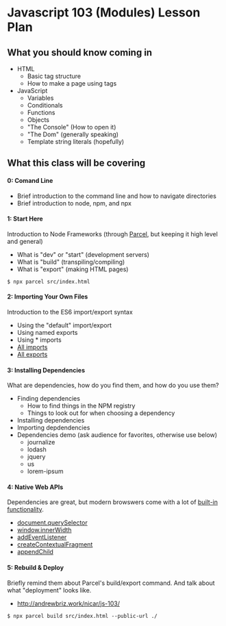 # Javascript 103 (Modules) Lesson Plan

## What you should know coming in
- HTML
  - Basic tag structure
  - How to make a page using tags
- JavaScript
  - Variables
  - Conditionals
  - Functions
  - Objects
  - "The Console" (How to open it)
  - "The Dom" (generally speaking)
  - Template string literals (hopefully)


## What this class will be covering
#### 0: Comand Line
- Brief introduction to the command line and how to navigate directories
- Brief introduction to node, npm, and npx

#### 1: Start Here
Introduction to Node Frameworks (through [Parcel](https://parceljs.org/), but keeping it high level and general)
- What is "dev" or "start" (development servers)
- What is "build" (transpiling/compiling)
- What is "export" (making HTML pages)

```
$ npx parcel src/index.html
```

#### 2: Importing Your Own Files
Introduction to the ES6 import/export syntax
- Using the "default" import/export
- Using named exports
- Using * imports
- [All imports](https://developer.mozilla.org/en-US/docs/Web/JavaScript/Reference/Statements/import)
- [All exports](https://developer.mozilla.org/en-US/docs/web/javascript/reference/statements/export)

#### 3: Installing Dependencies
What are dependencies, how do you find them, and how do you use them?
- Finding dependencies
  - How to find things in the NPM registry
  - Things to look out for when choosing a dependency
- Installing dependencies
- Importing depdendencies
- Dependencies demo (ask audience for favorites, otherwise use below)
  - journalize
  - lodash
  - jquery
  - us
  - lorem-ipsum

#### 4: Native Web APIs
Dependencies are great, but modern browswers come with a lot of [built-in functionality](https://developer.mozilla.org/en-US/docs/Web/API).
  - [document.querySelector](https://developer.mozilla.org/en-US/docs/Web/API/Document/querySelector)
  - [window.innerWidth](https://developer.mozilla.org/en-US/docs/Web/API/Window/innerWidth)
  - [addEventListener](https://developer.mozilla.org/en-US/docs/Web/API/EventTarget/addEventListener)
  - [createContextualFragment](https://davidwalsh.name/convert-html-stings-dom-nodes)
  - [appendChild](https://developer.mozilla.org/en-US/docs/Web/API/Node/appendChild)

#### 5: Rebuild & Deploy
Briefly remind them about Parcel's build/export command. And talk about what "deployment" looks like.
- http://andrewbriz.work/nicar/js-103/

```
$ npx parcel build src/index.html --public-url ./
```